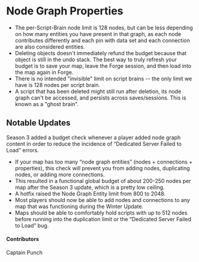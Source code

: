 # Node Graph Properties
- The per-Script-Brain node limit is 128 nodes, but can be less depending on how many entities you have present in that graph, as each node contributes differently and each pin with data set and each connection are also considered entities.
- Deleting objects doesn't immediately refund the budget because that object is still in the undo stack. The best way to truly refresh your budget is to save your map, leave the Forge session, and then load into the map again in Forge.
- There is no intended "invisible" limit on script brains -- the only limit we have is 128 nodes per script brain.
- A script that has been deleted might still run after deletion, its node graph can't be accessed, and persists across saves/sessions. This is known as a "ghost brain".

## Notable Updates
Season 3 added a budget check whenever a player added node graph content in order to reduce the incidence of “Dedicated Server Failed to Load” errors.

- If your map has too many “node graph entities” (nodes + connections + properties), this check will prevent you from adding nodes, duplicating nodes, or adding more connections.
- This resulted in a functional global budget of about 200-250 nodes per map after the Season 3 update, which is a pretty low ceiling.
- A hotfix raised the Node Graph Entity limit from 800 to 2048.
- Most players should now be able to add nodes and connections to any map that was functioning during the Winter Update.
- Maps should be able to comfortably hold scripts with up to 512 nodes before running into the duplication limit or the “Dedicated Server Failed to Load” bug.

#### Contributors
Captain Punch